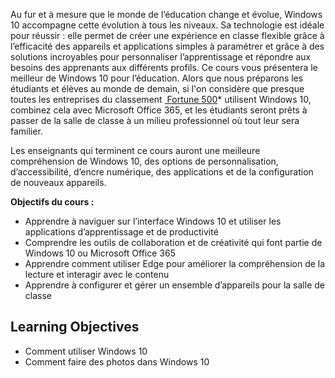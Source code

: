 

Au fur et à mesure que le monde de l’éducation change et évolue, Windows 10 accompagne cette évolution à tous les niveaux. Sa technologie est idéale pour réussir : elle permet de créer une expérience en classe flexible grâce à l’efficacité des appareils et applications simples à paramétrer et grâce à des solutions incroyables pour personnaliser l’apprentissage et répondre aux besoins des apprenants aux différents profils. Ce cours vous présentera le meilleur de Windows 10 pour l’éducation. Alors que nous préparons les étudiants et élèves au monde de demain, si l'on considère que presque toutes les entreprises du classement <a href="https://news.microsoft.com/apac/2020/03/17/windows-10-powering-the-world-with-one-billion-monthly-active-devices/" target="_blank">&nbsp;Fortune 500</a>\* utilisent Windows 10, combinez cela avec Microsoft Office 365, et les étudiants seront prêts à passer de la salle de classe à un milieu professionnel où tout leur sera familier.

Les enseignants qui terminent ce cours auront une meilleure compréhension de Windows 10, des options de personnalisation, d’accessibilité, d’encre numérique, des applications et de la configuration de nouveaux appareils.

**Objectifs du cours :** 

*   Apprendre à naviguer sur l’interface Windows 10 et utiliser les applications d’apprentissage et de productivité
*   Comprendre les outils de collaboration et de créativité qui font partie de Windows 10 ou Microsoft Office 365
*   Apprendre comment utiliser Edge pour améliorer la compréhension de la lecture et interagir avec le contenu
*   Apprendre à configurer et gérer un ensemble d’appareils pour la salle de classe

## Learning Objectives
- Comment utiliser Windows 10
- Comment faire des photos dans Windows 10

